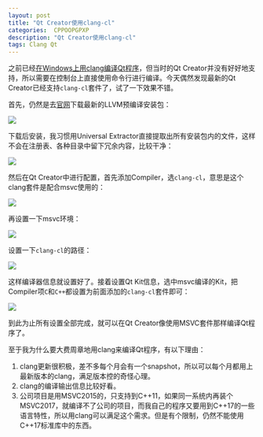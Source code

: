 ```yaml
---
layout: post
title: "Qt Creator使用clang-cl"
categories:  CPPOOPGPXP
description: "Qt Creator使用clang-cl"
tags: Clang Qt
---
```


之前已经[在Windows上用clang编译Qt程序](https://minidump.info/blog/2018/07/clang-on-windows-for-qt/)，但当时的Qt Creator并没有好好地支持，所以需要在控制台上直接使用命令行进行编译。今天偶然发现最新的Qt Creator已经支持`clang-cl`套件了，试了一下效果不错。

首先，仍然是去[官网](http://prereleases.llvm.org/win-snapshots/)下载最新的LLVM预编译安装包：

![](https://cdn.jsdelivr.net/gh/missdeer/blog@gh-pages/media/media/2019-05-15/snapshot.png)

下载后安装，我习惯用Universal Extractor直接提取出所有安装包内的文件，这样不会在注册表、各种目录中留下冗余内容，比较干净：

![](https://cdn.jsdelivr.net/gh/missdeer/blog@gh-pages/media/media/2019-05-15/uniextractor.png)

然后在Qt Creator中进行配置，首先添加Compiler，选`clang-cl`，意思是这个clang套件是配合msvc使用的：

![](https://cdn.jsdelivr.net/gh/missdeer/blog@gh-pages/media/media/2019-05-15/add-clang-cl.png)

再设置一下msvc环境：

![](https://cdn.jsdelivr.net/gh/missdeer/blog@gh-pages/media/media/2019-05-15/msvc-env.png)

设置一下`clang-cl`的路径：

![](https://cdn.jsdelivr.net/gh/missdeer/blog@gh-pages/media/media/2019-05-15/clang-cl-path.png)

这样编译器信息就设置好了。接着设置Qt Kit信息，选中msvc编译的Kit，把Compiler项`C`和`C++`都设置为前面添加的`clang-cl`套件即可：

![](https://cdn.jsdelivr.net/gh/missdeer/blog@gh-pages/media/media/2019-05-15/kit.png)

到此为止所有设置全部完成，就可以在Qt Creator像使用MSVC套件那样编译Qt程序了。

至于我为什么要大费周章地用clang来编译Qt程序，有以下理由：

1. clang更新很积极，差不多每个月会有一个snapshot，所以可以每个月都用上最新版本的clang，满足版本控的奇怪心理。
2. clang的编译输出信息比较好看。
3. 公司项目是用MSVC2015的，只支持到C++11，如果同一系统内再装个MSVC2017，就编译不了公司的项目，而我自己的程序又要用到C++17的一些语言特性，所以用clang可以满足这个需求。但是有个限制，仍然不能使用C++17标准库中的东西。